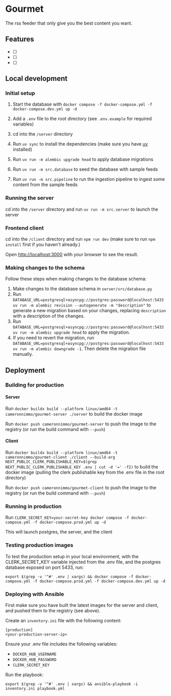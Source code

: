 # Gourmet

The rss feeder that only give you the best content you want.

## Features

- [ ]
- [ ]
- [ ]

## Local development

### Initial setup

1. Start the database with `docker compose -f docker-compose.yml -f docker-compose.dev.yml up -d`

2. Add a `.env` file to the root directory (see `.env.example` for required variables)

3. cd into the `/server` directory

4. Run `uv sync` to install the dependencies (make sure you have [uv](https://github.com/astral-sh/uv) installed)

5. Run `uv run -m alembic upgrade head` to apply database migrations

6. Run `uv run -m src.database` to seed the database with sample feeds

7. Run `uv run -m src.pipeline` to run the ingestion pipeline to ingest some content from the sample feeds

### Running the server

cd into the `/server` directory and run `uv run -m src.server` to launch the server

### Frontend client

cd into the `/client` directory and run `npm run dev` (make sure to run `npm install` first if you haven't already.)

Open [http://localhost:3000](http://localhost:3000) with your browser to see the result.

### Making changes to the schema

Follow these steps when making changes to the database schema:

1. Make changes to the database schema in `server/src/database.py`
2. Run `DATABASE_URL=postgresql+asyncpg://postgres:password@localhost:5433 uv run -m alembic revision --autogenerate -m "description"` to generate a new migration based on your changes, replacing `description` with a description of the changes.
3. Run `DATABASE_URL=postgresql+asyncpg://postgres:password@localhost:5433 uv run -m alembic upgrade head` to apply the migration.
4. If you need to revert the migration, run `DATABASE_URL=postgresql+asyncpg://postgres:password@localhost:5433 uv run -m alembic downgrade -1`. Then delete the migration file manually.

## Deployment

### Building for production

#### Server

Run `docker buildx build --platform linux/amd64 -t cameronnimmo/gourmet-server ./server` to build the docker image

Run `docker push cameronnimmo/gourmet-server` to push the image to the registry (or run the build command with `--push`)

#### Client

Run `docker buildx build --platform linux/amd64 -t cameronnimmo/gourmet-client ./client --build-arg NEXT_PUBLIC_CLERK_PUBLISHABLE_KEY=$(grep NEXT_PUBLIC_CLERK_PUBLISHABLE_KEY .env | cut -d '=' -f2)` to build the docker image (pulling the clerk publishable key from the .env file in the root directory)

Run `docker push cameronnimmo/gourmet-client` to push the image to the registry (or run the build command with `--push`)

### Running in production

Run `CLERK_SECRET_KEY=your-secret-key docker compose -f docker-compose.yml -f docker-compose.prod.yml up -d`

This will launch postgres, the server, and the client

### Testing production images

To test the production setup in your local environment, with the CLERK_SECRET_KEY variable injected from the .env file, and the postgres database exposed on port 5433, run:

```
export $(grep -v '^#' .env | xargs) && docker compose -f docker-compose.yml -f docker-compose.prod.yml -f docker-compose.dev.yml up -d
```

### Deploying with Ansible

First make sure you have built the latest images for the server and client, and pushed them to the registry (see above).

Create an `inventory.ini` file with the following content:

```
[production]
<your-production-server-ip>
```

Ensure your .env file includes the following variables:

- `DOCKER_HUB_USERNAME`
- `DOCKER_HUB_PASSWORD`
- `CLERK_SECRET_KEY`

Run the playbook:

```
export $(grep -v '^#' .env | xargs) && ansible-playbook -i inventory.ini playbook.yml
```

